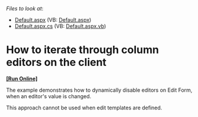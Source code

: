 <!-- default file list -->
*Files to look at*:

* [Default.aspx](./CS/DisableColumnEditorsOnClient/Default.aspx) (VB: [Default.aspx](./VB/DisableColumnEditorsOnClient/Default.aspx))
* [Default.aspx.cs](./CS/DisableColumnEditorsOnClient/Default.aspx.cs) (VB: [Default.aspx.vb](./VB/DisableColumnEditorsOnClient/Default.aspx.vb))
<!-- default file list end -->
# How to iterate through column editors on the client
<!-- run online -->
**[[Run Online]](https://codecentral.devexpress.com/e1325/)**
<!-- run online end -->


<p>The example demonstrates how to dynamically disable editors on Edit Form, when an editor's value is changed. </p><p>This approach cannot be used when edit templates are defined.</p>

<br/>



